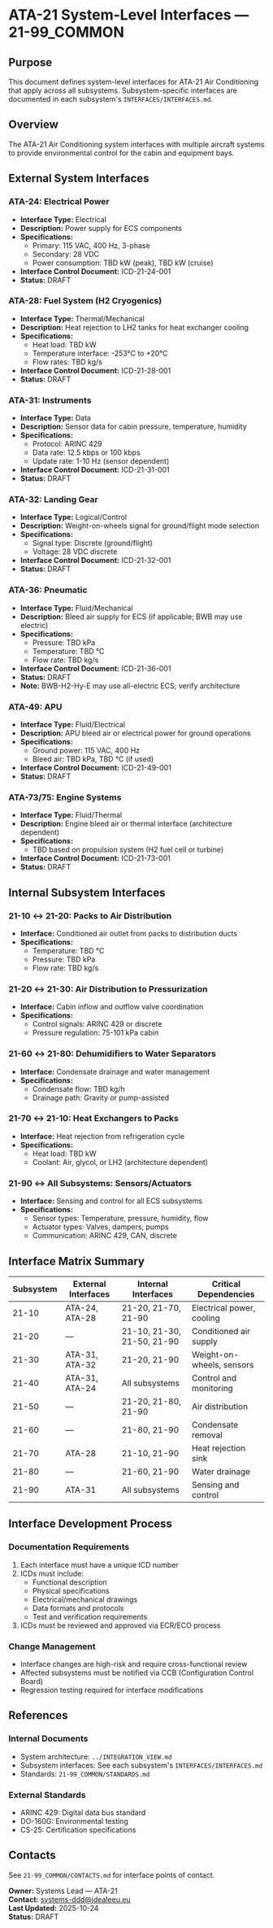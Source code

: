 # ATA-21 System-Level Interfaces — 21-99_COMMON

## Purpose
This document defines system-level interfaces for ATA-21 Air Conditioning that apply across all subsystems. Subsystem-specific interfaces are documented in each subsystem's `INTERFACES/INTERFACES.md`.

## Overview
The ATA-21 Air Conditioning system interfaces with multiple aircraft systems to provide environmental control for the cabin and equipment bays.

## External System Interfaces

### ATA-24: Electrical Power
- **Interface Type:** Electrical
- **Description:** Power supply for ECS components
- **Specifications:**
  - Primary: 115 VAC, 400 Hz, 3-phase
  - Secondary: 28 VDC
  - Power consumption: TBD kW (peak), TBD kW (cruise)
- **Interface Control Document:** ICD-21-24-001
- **Status:** DRAFT

### ATA-28: Fuel System (H2 Cryogenics)
- **Interface Type:** Thermal/Mechanical
- **Description:** Heat rejection to LH2 tanks for heat exchanger cooling
- **Specifications:**
  - Heat load: TBD kW
  - Temperature interface: -253°C to +20°C
  - Flow rates: TBD kg/s
- **Interface Control Document:** ICD-21-28-001
- **Status:** DRAFT

### ATA-31: Instruments
- **Interface Type:** Data
- **Description:** Sensor data for cabin pressure, temperature, humidity
- **Specifications:**
  - Protocol: ARINC 429
  - Data rate: 12.5 kbps or 100 kbps
  - Update rate: 1-10 Hz (sensor dependent)
- **Interface Control Document:** ICD-21-31-001
- **Status:** DRAFT

### ATA-32: Landing Gear
- **Interface Type:** Logical/Control
- **Description:** Weight-on-wheels signal for ground/flight mode selection
- **Specifications:**
  - Signal type: Discrete (ground/flight)
  - Voltage: 28 VDC discrete
- **Interface Control Document:** ICD-21-32-001
- **Status:** DRAFT

### ATA-36: Pneumatic
- **Interface Type:** Fluid/Mechanical
- **Description:** Bleed air supply for ECS (if applicable; BWB may use electric)
- **Specifications:**
  - Pressure: TBD kPa
  - Temperature: TBD °C
  - Flow rate: TBD kg/s
- **Interface Control Document:** ICD-21-36-001
- **Status:** DRAFT
- **Note:** BWB-H2-Hy-E may use all-electric ECS; verify architecture

### ATA-49: APU
- **Interface Type:** Fluid/Electrical
- **Description:** APU bleed air or electrical power for ground operations
- **Specifications:**
  - Ground power: 115 VAC, 400 Hz
  - Bleed air: TBD kPa, TBD °C (if used)
- **Interface Control Document:** ICD-21-49-001
- **Status:** DRAFT

### ATA-73/75: Engine Systems
- **Interface Type:** Fluid/Thermal
- **Description:** Engine bleed air or thermal interface (architecture dependent)
- **Specifications:**
  - TBD based on propulsion system (H2 fuel cell or turbine)
- **Interface Control Document:** ICD-21-73-001
- **Status:** DRAFT

## Internal Subsystem Interfaces

### 21-10 ↔ 21-20: Packs to Air Distribution
- **Interface:** Conditioned air outlet from packs to distribution ducts
- **Specifications:**
  - Temperature: TBD °C
  - Pressure: TBD kPa
  - Flow rate: TBD kg/s

### 21-20 ↔ 21-30: Air Distribution to Pressurization
- **Interface:** Cabin inflow and outflow valve coordination
- **Specifications:**
  - Control signals: ARINC 429 or discrete
  - Pressure regulation: 75-101 kPa cabin

### 21-60 ↔ 21-80: Dehumidifiers to Water Separators
- **Interface:** Condensate drainage and water management
- **Specifications:**
  - Condensate flow: TBD kg/h
  - Drainage path: Gravity or pump-assisted

### 21-70 ↔ 21-10: Heat Exchangers to Packs
- **Interface:** Heat rejection from refrigeration cycle
- **Specifications:**
  - Heat load: TBD kW
  - Coolant: Air, glycol, or LH2 (architecture dependent)

### 21-90 ↔ All Subsystems: Sensors/Actuators
- **Interface:** Sensing and control for all ECS subsystems
- **Specifications:**
  - Sensor types: Temperature, pressure, humidity, flow
  - Actuator types: Valves, dampers, pumps
  - Communication: ARINC 429, CAN, discrete

## Interface Matrix Summary

| Subsystem | External Interfaces | Internal Interfaces | Critical Dependencies |
|-----------|---------------------|---------------------|----------------------|
| 21-10 | ATA-24, ATA-28 | 21-20, 21-70, 21-90 | Electrical power, cooling |
| 21-20 | — | 21-10, 21-30, 21-50, 21-90 | Conditioned air supply |
| 21-30 | ATA-31, ATA-32 | 21-20, 21-90 | Weight-on-wheels, sensors |
| 21-40 | ATA-31, ATA-24 | All subsystems | Control and monitoring |
| 21-50 | — | 21-20, 21-80, 21-90 | Air distribution |
| 21-60 | — | 21-80, 21-90 | Condensate removal |
| 21-70 | ATA-28 | 21-10, 21-90 | Heat rejection sink |
| 21-80 | — | 21-60, 21-90 | Water drainage |
| 21-90 | ATA-31 | All subsystems | Sensing and control |

## Interface Development Process

### Documentation Requirements
1. Each interface must have a unique ICD number
2. ICDs must include:
   - Functional description
   - Physical specifications
   - Electrical/mechanical drawings
   - Data formats and protocols
   - Test and verification requirements
3. ICDs must be reviewed and approved via ECR/ECO process

### Change Management
- Interface changes are high-risk and require cross-functional review
- Affected subsystems must be notified via CCB (Configuration Control Board)
- Regression testing required for interface modifications

## References

### Internal Documents
- System architecture: `../INTEGRATION_VIEW.md`
- Subsystem interfaces: See each subsystem's `INTERFACES/INTERFACES.md`
- Standards: `21-99_COMMON/STANDARDS.md`

### External Standards
- ARINC 429: Digital data bus standard
- DO-160G: Environmental testing
- CS-25: Certification specifications

## Contacts
See `21-99_COMMON/CONTACTS.md` for interface points of contact.

**Owner:** Systems Lead — ATA-21  
**Contact:** systems-ddd@idealeeu.eu  
**Last Updated:** 2025-10-24  
**Status:** DRAFT
